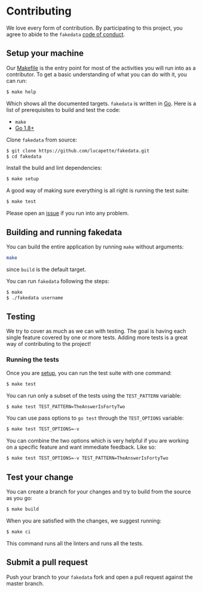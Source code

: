 # Contributing

We love every form of contribution. By participating to this project, you
agree to abide to the `fakedata` [code of conduct](/CODE_OF_CONDUCT.md).

## Setup your machine

Our [Makefile](/Makefile) is the entry point for most of the activities you
will run into as a contributor. To get a basic understanding of what you can
do with it, you can run:

```sh
$ make help
```

Which shows all the documented targets. `fakedata` is written in
[Go](https://golang.org/). Here is a list of prerequisites to
build and test the code:

* `make`
* [Go 1.8+](http://golang.org/doc/install)

Clone `fakedata` from source:

```sh
$ git clone https://github.com/lucapette/fakedata.git
$ cd fakedata
```

Install the build and lint dependencies:

```sh
$ make setup
```

A good way of making sure everything is all right is running the test suite:

```sh
$ make test
```

Please open an [issue](https://github.com/lucapette/fakedata/issues/new)
if you run into any problem.

## Building and running fakedata

You can build the entire application by running `make` without arguments:

```sh
make
```

since `build` is the default target.

You can run `fakedata` following the steps:

```sh
$ make
$ ./fakedata username
```

## Testing

We try to cover as much as we can with testing. The goal is having each single
feature covered by one or more tests. Adding more tests is a great way of
contributing to the project!

### Running the tests

Once you are [setup](#setup-your-machine), you can run the test suite with one
command:

```sh
$ make test
```

You can run only a subset of the tests using the `TEST_PATTERN` variable:

```sh
$ make test TEST_PATTERN=TheAnswerIsFortyTwo
```

You can use pass options to `go test` through the `TEST_OPTIONS` variable:

```sh
$ make test TEST_OPTIONS=-v
```

You can combine the two options which is very helpful if you are working on a
specific feature and want immediate feedback. Like so:

```sh
$ make test TEST_OPTIONS=-v TEST_PATTERN=TheAnswerIsFortyTwo
```

## Test your change

You can create a branch for your changes and try to build from the source as
you go:

``` sh
$ make build
```

When you are satisfied with the changes, we suggest running:

``` sh
$ make ci
```

This command runs all the linters and runs all the tests.

## Submit a pull request

Push your branch to your `fakedata` fork and open a pull request against
the master branch.
